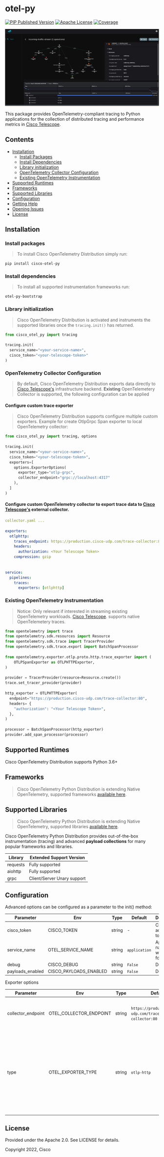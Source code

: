 # otel-py
[![PIP Published Version][pip-image]][pip-url]
[![Apache License][license-image]][license-image]
[![Coverage][coverage-image]][coverage-url]

![Trace](trace.png)

This package provides OpenTelemetry-compliant tracing to Python
applications for the collection of distributed tracing and performance metrics in [Cisco Telescope](https://console.telescope.app/?utm_source=github).

## Contents

- [Installation](#installation)
  - [Install Packages](#install-packages)
  - [Install Dependencies](#install-dependencies)
  - [Library initialization](#library-initialization)
  - [OpenTelemetry Collector Configuration](#opentelemetry-collector-configuration)
  - [Existing OpenTelemetry Instrumentation](#existing-opentelemetry-instrumentation)
- [Supported Runtimes](#supported-runtimes)
- [Frameworks](#frameworks)
- [Supported Libraries](#supported-libraries)
- [Configuration](#configuration)
- [Getting Help](#getting-help)
- [Opening Issues](#opening-issues)
- [License](#license)

## Installation

### Install packages
> To install Cisco OpenTelemetry Distribution simply run:

```sh
pip install cisco-otel-py
```

### Install dependencies
> To install all supported instrumentation frameworks run:
```sh
otel-py-bootstrap
```


### Library initialization
> Cisco OpenTelemetry Distribution is activated and instruments the supported libraries once the `tracing.init()` has returned.
```python
from cisco_otel_py import tracing

tracing.init(
  service_name="<your-service-name>",
  cisco_token="<your-telescope-token>"
)
```

### OpenTelemetry Collector Configuration

> By default, Cisco OpenTelemetry Distribution exports data directly to [Cisco Telescope's](https://console.telescope.app/?utm_source=github) infrastructure backend.
> **Existing** OpenTelemetery Collector is supported, the following configuration can be applied

#### Configure custom trace exporter

> Cisco OpenTelemetry Distribution supports configure multiple custom exporters.
> Example for create OtlpGrpc Span exporter to local OpenTelemetry collector:

```python
from cisco_otel_py import tracing, options

tracing.init(
  service_name="<your-service-name>",
  cisco_token="<your-telescope-token>",
  exporters=[
    options.ExporterOptions(
      exporter_type="otlp-grpc",
      collector_endpoint="grpc://localhost:4317"
    ),
  ]
)

```

#### Configure custom OpenTelemetry collector to export trace data to [Cisco Telescope's](https://console.telescope.app/?utm_source=github) external collector.

```yaml
collector.yaml ...

exporters:
  otlphttp:
    traces_endpoint: https://production.cisco-udp.com/trace-collector:80
    headers:
      authorization: <Your Telescope Token>
    compression: gzip


service:
  pipelines:
    traces:
      exporters: [otlphttp]
```

### Existing OpenTelemetry Instrumentation

> Notice: Only relevant if interested in streaming existing OpenTelemetry workloads.
> [Cisco Telescope](https://console.telescope.app/?utm_source=github). supports native OpenTelemetery traces.
```python
from opentelemetry import trace
from opentelemetry.sdk.resources import Resource
from opentelemetry.sdk.trace import TracerProvider
from opentelemetry.sdk.trace.export import BatchSpanProcessor

from opentelemetry.exporter.otlp.proto.http.trace_exporter import (
    OTLPSpanExporter as OTLPHTTPExporter,
)

provider = TracerProvider(resource=Resource.create())
trace.set_tracer_provider(provider)

http_exporter = OTLPHTTPExporter(
  endpoint="https://production.cisco-udp.com/trace-collector:80",
  headers= {
    "authorization": "<Your Telescope Token>",
  },
)

processor = BatchSpanProcessor(http_exporter)
provider.add_span_processor(processor)
```

## Supported Runtimes
Cisco OpenTelemetry Distribution supports Python 3.6+

## Frameworks

> Cisco OpenTelemetry Python Distribution is extending Native OpenTelemetry, supported frameworks [available here](https://github.com/open-telemetry/opentelemetry-python-contrib/tree/main/instrumentation).

## Supported Libraries

> Cisco OpenTelemetry Python Distribution is extending Native OpenTelemetry, supported libraries [available here](https://github.com/open-telemetry/opentelemetry-js-contrib/tree/main/metapackages/auto-instrumentations-node#supported-instrumentations).

Cisco OpenTelemetry Python Distribution provides out-of-the-box instrumentation (tracing) and advanced **payload collections** for many popular frameworks and libraries.

| Library  | Extended Support Version    |
|----------|-----------------------------|
| requests | Fully supported             |
| aiohttp  | Fully supported             |
| grpc     | Client/Server Unary support |

## Configuration

Advanced options can be configured as a parameter to the init() method:

| Parameter        | Env                    | Type    | Default                | Description                                                       |
|------------------|------------------------| ------- |------------------------| ----------------------------------------------------------------- |
| cisco_token      | CISCO_TOKEN            | string  | -                      | Cisco account token                                               |
| service_name     | OTEL_SERVICE_NAME      | string  | `application`          | Application name that will be set for traces                      |
| debug            | CISCO_DEBUG            | string  | `False`                | Debug logs                                                        |
| payloads_enabled | CISCO_PAYLOADS_ENABLED | string  | `False`                | Debug logs                                                        |

Exporter options

| Parameter          | Env                     | Type                | Default                                               | Description                                                                                                                                 |
|--------------------| ----------------------- | ------------------- | ----------------------------------------------------- | ------------------------------------------------------------------------------------------------------------------------------------------- |
| collector_endpoint | OTEL_COLLECTOR_ENDPOINT | string              | `https://production.cisco-udp.com/trace-collector:80` | The address of the trace collector to send traces to                                                                                        |
| type               | OTEL_EXPORTER_TYPE      | string              | `otlp-http`                                           | The exporter type to use (Currently only `otlp-http` are supported). Multiple exporter option available via init function see example below |

## License

Provided under the Apache 2.0. See LICENSE for details.

Copyright 2022, Cisco

[pip-url]: https://pypi.org/project/cisco-otel-py/
[pip-image]: https://img.shields.io/github/v/release/cisco-open/otel-py?include_prereleases&style=for-the-badge
[license-url]: https://github.com/https://github.com/cisco-open/otel-py/blob/main/LICENSE
[license-image]: https://img.shields.io/badge/license-Apache_2.0-green.svg?style=for-the-badge
[coverage-url]: https://codecov.io/gh/cisco-open/otel-py/branch/main/
[coverage-image]: https://img.shields.io/codecov/c/github/cisco-open/otel-py?style=for-the-badge
